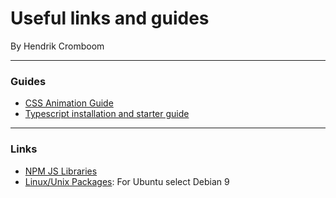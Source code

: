 # Useful links and guides

By Hendrik Cromboom

---

### Guides

* [CSS Animation Guide](https://codeburst.io/a-guide-to-css-animation-part-1-8777f5beb1f8)
* [Typescript installation and starter guide ](https://www.robertcooper.me/get-started-with-typescript-in-2019)


---

### Links

* [NPM JS Libraries](https://www.npmjs.com/)
* [Linux/Unix Packages](https://pkgs.org/): For Ubuntu select Debian 9